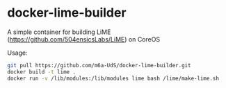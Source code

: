 # docker-lime-builder
A simple container for building LiME (https://github.com/504ensicsLabs/LiME) on CoreOS

Usage:

```bash
git pull https://github.com/m6a-UdS/docker-lime-builder.git
docker build -t lime .
docker run -v /lib/modules:/lib/modules lime bash /lime/make-lime.sh
```
